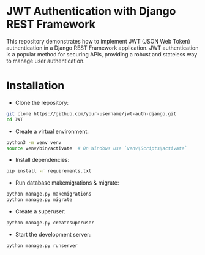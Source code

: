 # JWT Authentication with Django REST Framework


This repository demonstrates how to implement JWT (JSON Web Token) authentication in a Django REST Framework application. JWT authentication is a popular method for securing APIs, providing a robust and stateless way to manage user authentication.



# Installation

* Clone the repository:
```sh
git clone https://github.com/your-username/jwt-auth-django.git
cd JWT
```


* Create a virtual environment:
```sh
python3 -m venv venv
source venv/bin/activate  # On Windows use `venv\Scripts\activate`
```

* Install dependencies:
```sh
pip install -r requirements.txt
```

* Run database makemigrations & migrate:
```sh
python manage.py makemigrations
python manage.py migrate
```


* Create a superuser:
```sh
python manage.py createsuperuser
```

* Start the development server:
```sh
python manage.py runserver
```
